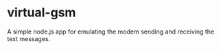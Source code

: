 # virtual-gsm
A simple node.js app for emulating the modem sending and receiving the text messages. 

